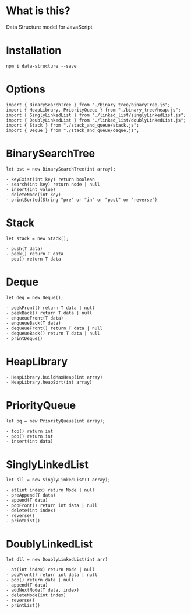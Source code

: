 # What is this?

Data Structure model for JavaScript

# Installation

`npm i data-structure --save`

# Options

```
import { BinarySearchTree } from "./binary_tree/binaryTree.js";
import { HeapLibrary, PriorityQueue } from "./binary_tree/heap.js";
import { SinglyLinkedList } from "./linked_list/singlyLinkedList.js";
import { DoublyLinkedList } from "./linked_list/doublyLinkedList.js";
import { Stack } from "./stack_and_queue/stack.js";
import { Deque } from "./stack_and_queue/deque.js";
```

# BinarySearchTree
```
let bst = new BinarySearchTree(int array);
```
    - keyExist(int key) return boolean
    - search(int key) return node | null
    - insert(int value)
    - deleteNode(int key)
    - printSorted(String "pre" or "in" or "post" or "reverse")

# Stack
```
let stack = new Stack();
```
    - push(T data)
    - peek() return T data
    - pop() return T data


# Deque
```
let deq = new Deque();
```
    - peekFront() return T data | null
    - peekBack() return T data | null
    - enqueueFront(T data)
    - enqueueBack(T data)
    - dequeueFront() return T data | null
    - dequeueBack() return T data | null
    - printDeque()


# HeapLibrary
    - HeapLibrary.buildMaxHeap(int array)
    - HeapLibrary.heapSort(int array)


# PriorityQueue
```
let pq = new PriorityQueue(int array);
```
    - top() return int
    - pop() return int
    - insert(int data)


# SinglyLinkedList
```
let sll = new SinglyLinkedList(T array);
```
    - at(int index) return Node | null
    - preAppend(T data)
    - append(T data)
    - popFront() return int data | null
    - delete(int index)
    - reverse()
    - printList()


# DoublyLinkedList
```
let dll = new DoublyLinkedList(int arr)
```
    - at(int index) return Node | null
    - popFront() return int data | null
    - pop() return data | null
    - append(T data)
    - addNextNode(T data, index)
    - deleteNode(int index)
    - reverse()
    - printList()
